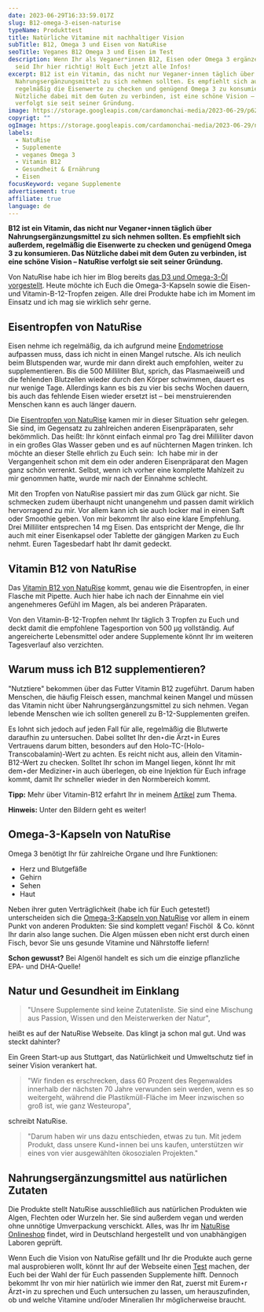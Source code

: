 ```yaml
---
date: 2023-06-29T16:33:59.017Z
slug: B12-omega-3-eisen-naturise
typeName: Produkttest
title: Natürliche Vitamine mit nachhaltiger Vision
subTitle: B12, Omega 3 und Eisen von NatuRise
seoTitle: Veganes B12 Omega 3 und Eisen im Test
description: Wenn Ihr als Veganer*innen B12, Eisen oder Omega 3 ergänzen müsst,
  seid Ihr hier richtig! Holt Euch jetzt alle Infos!
excerpt: B12 ist ein Vitamin, das nicht nur Veganer⋆innen täglich über
  Nahrungsergänzungsmittel zu sich nehmen sollten. Es empfiehlt sich außerdem,
  regelmäßig die Eisenwerte zu checken und genügend Omega 3 zu konsumieren. Das
  Nützliche dabei mit dem Guten zu verbinden, ist eine schöne Vision – NatuRise
  verfolgt sie seit seiner Gründung.
image: https://storage.googleapis.com/cardamonchai-media/2023-06-29/p6290492-2-jpg-imagine-080808_585b5b_2048_1536/640.webp
copyrigt: ""
ogImage: https://storage.googleapis.com/cardamonchai-media/2023-06-29/naturise-og-jpg-imagine-080808_52595d_1200_628/640.webp
labels:
  - NatuRise
  - Supplemente
  - veganes Omega 3
  - Vitamin B12
  - Gesundheit & Ernährung
  - Eisen
focusKeyword: vegane Supplemente
advertisement: true
affiliate: true
language: de
---
```

**B12 ist ein Vitamin, das nicht nur Veganer⋆innen täglich über Nahrungsergänzungsmittel zu sich nehmen sollten. Es empfiehlt sich außerdem, regelmäßig die Eisenwerte zu checken und genügend Omega 3 zu konsumieren. Das Nützliche dabei mit dem Guten zu verbinden, ist eine schöne Vision – NatuRise verfolgt sie seit seiner Gründung.**

Von NatuRise habe ich hier im Blog bereits [das D3 und Omega-3-Öl vorgestellt](/2021/09/omega-3-vitamin-d-naturise/). Heute möchte ich Euch die Omega-3-Kapseln sowie die Eisen- und Vitamin-B-12-Tropfen zeigen. Alle drei Produkte habe ich im Moment im Einsatz und ich mag sie wirklich sehr gerne.

## Eisentropfen von NatuRise

Eisen nehme ich regelmäßig, da ich aufgrund meine [Endometriose](/2023/02/endometriose/) aufpassen muss, dass ich nicht in einen Mangel rutsche. Als ich neulich beim Blutspenden war, wurde mir dann direkt auch empfohlen, weiter zu supplementieren. Bis die 500 Milliliter Blut, sprich, das Plasmaeiweiß und die fehlenden Blutzellen wieder durch den Körper schwimmen, dauert es nur wenige Tage. Allerdings kann es bis zu vier bis sechs Wochen dauern, bis auch das fehlende Eisen wieder ersetzt ist – bei menstruierenden Menschen kann es auch länger dauern.

Die [Eisentropfen von NatuRise](https://t.adcell.com/p/click?promoId=244963&slotId=80259&param0=https%3A%2F%2Fwww.naturise.de%2Fmountain-air) kamen mir in dieser Situation sehr gelegen. Sie sind, im Gegensatz zu zahlreichen anderen Eisenpräparaten, sehr bekömmlich. Das heißt: Ihr könnt einfach einmal pro Tag drei Milliliter davon in ein großes Glas Wasser geben und es auf nüchternen Magen trinken. Ich möchte an dieser Stelle ehrlich zu Euch sein:  Ich habe mir in der Vergangenheit schon mit dem ein oder anderen Eisenpräparat den Magen ganz schön verrenkt. Selbst, wenn ich vorher eine komplette Mahlzeit zu mir genommen hatte, wurde mir nach der Einnahme schlecht. 

Mit den Tropfen von NatuRise passiert mir das zum Glück gar nicht. Sie schmecken zudem überhaupt nicht unangenehm und passen damit wirklich hervorragend zu mir. Vor allem kann ich sie auch locker mal in einen Saft oder Smoothie geben. Von mir bekommt Ihr also eine klare Empfehlung. Drei Milliliter entsprechen 14 mg Eisen. Das entspricht der Menge, die Ihr auch mit einer Eisenkapsel oder Tablette der gängigen Marken zu Euch nehmt. Euren Tagesbedarf habt Ihr damit gedeckt.

## Vitamin B12 von NatuRise

Das [Vitamin B12 von NatuRise](https://t.adcell.com/p/click?promoId=244963&slotId=80259&param0=https%3A%2F%2Fwww.naturise.de%2Fmountain-air=) kommt, genau wie die Eisentropfen, in einer Flasche mit Pipette. Auch hier habe ich nach der Einnahme ein viel angenehmeres Gefühl im Magen, als bei anderen Präparaten.

Von den Vitamin-B-12-Tropfen nehmt Ihr täglich 3 Tropfen zu Euch und deckt damit die empfohlene Tagesportion von 500 µg vollständig. Auf angereicherte Lebensmittel oder andere Supplemente könnt Ihr im weiteren Tagesverlauf also verzichten.

## Warum muss ich B12 supplementieren?

"Nutztiere" bekommen über das Futter Vitamin B12 zugeführt. Darum haben Menschen, die häufig Fleisch essen, manchmal keinen Mangel und müssen das Vitamin nicht über Nahrungsergänzungsmittel zu sich nehmen. Vegan lebende Menschen wie ich sollten generell zu B-12-Supplementen greifen. 

Es lohnt sich jedoch auf jeden Fall für alle, regelmäßig die Blutwerte daraufhin zu untersuchen. Dabei solltet Ihr den⋆die Ärzt⋆in Eures Vertrauens darum bitten, besonders auf den Holo-TC-(Holo-Transcobalamin)-Wert zu achten. Es reicht nicht aus, allein den Vitamin-B12-Wert zu checken. Solltet Ihr schon im Mangel liegen, könnt Ihr mit dem⋆der Mediziner⋆in auch überlegen, ob eine Injektion für Euch infrage kommt, damit Ihr schneller wieder in den Normbereich kommt.

**Tipp:** Mehr über Vitamin-B12 erfahrt Ihr in meinem [Artikel](/2014/08/vitamin-b12-mythos-und-wahrheit/) zum Thema.

**Hinweis:** Unter den Bildern geht es weiter!

<Gallery name="naturise-2023-06-29" />

## Omega-3-Kapseln von NatuRise

Omega 3 benötigt Ihr für zahlreiche Organe und Ihre Funktionen:

- Herz und Blutgefäße
- Gehirn
- Sehen
- Haut

Neben ihrer guten Verträglichkeit (habe ich für Euch getestet!) unterscheiden sich die [Omega-3-Kapseln von NatuRise](https://t.adcell.com/p/click?promoId=244963&slotId=80259&param0=https%3A%2F%2Fwww.naturise.de%2Fmarine-evergreen-kapseln) vor allem in einem Punkt von anderen Produkten: Sie sind komplett vegan! Fischöl  & Co. könnt Ihr darin also lange suchen. Die Algen müssen eben nicht erst durch einen Fisch, bevor Sie uns gesunde Vitamine und Nährstoffe liefern! 

**Schon gewusst?** Bei Algenöl handelt es sich um die einzige pflanzliche EPA- und DHA-Quelle!

## Natur und Gesundheit im Einklang

> "Unsere Supplemente sind keine Zutatenliste. Sie sind eine Mischung aus Passion, Wissen und den Meisterwerken der Natur",

heißt es auf der NatuRise Webseite. Das klingt ja schon mal gut. Und was steckt dahinter? 

Ein Green Start-up aus Stuttgart, das Natürlichkeit und Umweltschutz tief in seiner Vision verankert hat.

> "Wir finden es erschrecken, dass 60 Prozent des Regenwaldes innerhalb der nächsten 70 Jahre verwunden sein werden, wenn es so weitergeht, während die Plastikmüll-Fläche im Meer inzwischen so groß ist, wie ganz Westeuropa",

schreibt NatuRise.

> "Darum haben wir uns dazu entschieden, etwas zu tun. Mit jedem Produkt, dass unsere Kund⋆innen bei uns kaufen, unterstützen wir eines von vier ausgewählten ökosozialen Projekten."

## Nahrungsergänzungsmittel aus natürlichen Zutaten

Die Produkte stellt NatuRise ausschließlich aus natürlichen Produkten wie Algen, Flechten oder Wurzeln her. Sie sind außerdem vegan und werden ohne unnötige Umverpackung verschickt. Alles, was Ihr im [NatuRise Onlineshop](https://t.adcell.com/p/click?promoId=244963&slotId=80259&param0=https%3A%2F%2Fwww.naturise.de%2Fprodukte)  findet, wird in Deutschland hergestellt und von unabhängigen Laboren geprüft.

Wenn Euch die Vision von NatuRise gefällt und Ihr die Produkte auch gerne mal ausprobieren wollt, könnt Ihr auf der Webseite einen [Test](https://t.adcell.com/p/click?promoId=244963&slotId=80259&param0=https%3A%2F%2Fwww.naturise.de%2Ftest-alle-produkte) machen, der Euch bei der Wahl der für Euch passenden Supplemente hilft. Dennoch bekommt Ihr von mir hier natürlich wie immer den Rat, zuerst mit Eurem⋆r Ärzt⋆in zu sprechen und Euch untersuchen zu lassen, um herauszufinden, ob und welche Vitamine und/oder Mineralien Ihr möglicherweise braucht.